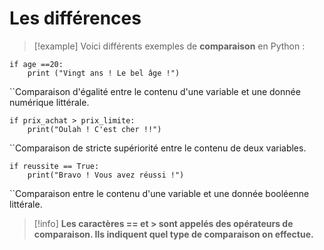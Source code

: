 
# Les différences

>[!example] Voici différents exemples de **comparaison** en Python :
```
if age ==20:
	print ("Vingt ans ! Le bel âge !")
```

``Comparaison d'égalité entre le contenu d'une variable et une donnée numérique littérale.

```
if prix_achat > prix_limite:
	print("Oulah ! C'est cher !!")
```

``Comparaison de stricte supériorité entre le contenu de deux variables.

```
if reussite == True:
	print("Bravo ! Vous avez réussi !")
```

``Comparaison entre le contenu d'une variable et une donnée booléenne littérale.

>[!info] **Les caractères == et > sont appelés des opérateurs de comparaison. Ils indiquent quel type de comparaison on effectue.**

